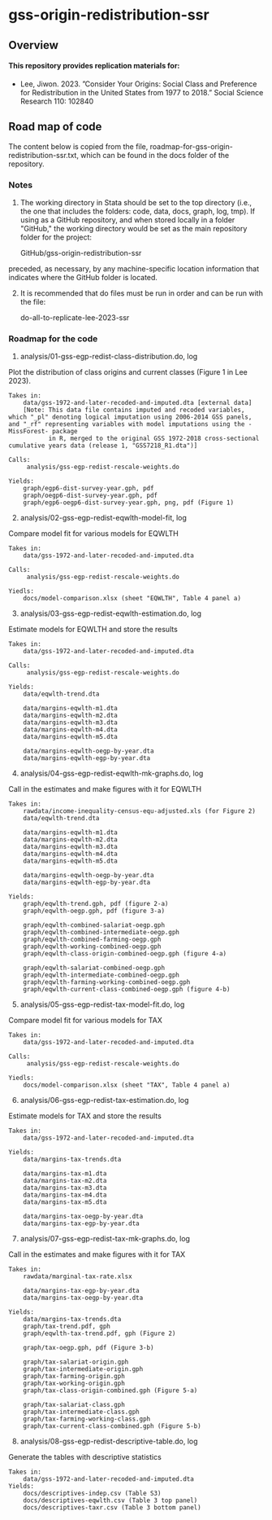 # gss-origin-redistribution-ssr

## Overview

#### This repository provides replication materials for:

* Lee, Jiwon. 2023. ”Consider Your Origins: Social Class and Preference for Redistribution in the United States from 1977 to 2018.” Social Science Research 110: 102840


## Road map of code 

The content below is copied from the file, roadmap-for-gss-origin-redistribution-ssr.txt, which can be found in the docs folder of the repository.

### Notes

1.  The working directory in Stata should be set to the top directory (i.e., the one that includes the folders: code, data, docs, graph, log, tmp).  If using as a GitHub repository, and when stored locally in a folder "GitHub," the working directory would be set as the main repository folder for the project:

    GitHub/gss-origin-redistribution-ssr

preceded, as necessary, by any machine-specific location information that indicates where the GitHub folder is located.

2.  It is recommended that do files must be run in order and can be run with the file:

	do-all-to-replicate-lee-2023-ssr



### Roadmap for the code

1.	analysis/01-gss-egp-redist-class-distribution.do, log

Plot the distribution of class origins and current classes (Figure 1 in Lee 2023). 


	Takes in:
		data/gss-1972-and-later-recoded-and-imputed.dta [external data]
		[Note: This data file contains imputed and recoded variables, which "_pl" denoting logical imputation using 2006-2014 GSS panels, and "_rf" representing variables with model imputations using the -MissForest- package
		       in R, merged to the original GSS 1972-2018 cross-sectional cumulative years data (release 1, "GSS7218_R1.dta")]

	Calls: 
		 analysis/gss-egp-redist-rescale-weights.do

	Yields: 
		graph/egp6-dist-survey-year.gph, pdf
		graph/oegp6-dist-survey-year.gph, pdf
		graph/egp6-oegp6-dist-survey-year.gph, png, pdf (Figure 1)



2.	analysis/02-gss-egp-redist-eqwlth-model-fit, log

Compare model fit for various models for EQWLTH

	Takes in:
		data/gss-1972-and-later-recoded-and-imputed.dta 

	Calls: 
		 analysis/gss-egp-redist-rescale-weights.do

	Yiedls:
		docs/model-comparison.xlsx (sheet "EQWLTH", Table 4 panel a)



3.	analysis/03-gss-egp-redist-eqwlth-estimation.do, log

Estimate models for EQWLTH and store the results

	Takes in:
		data/gss-1972-and-later-recoded-and-imputed.dta

	Calls: 
		 analysis/gss-egp-redist-rescale-weights.do

	Yields: 
		data/eqwlth-trend.dta 

		data/margins-eqwlth-m1.dta
		data/margins-eqwlth-m2.dta
		data/margins-eqwlth-m3.dta
		data/margins-eqwlth-m4.dta
		data/margins-eqwlth-m5.dta

		data/margins-eqwlth-oegp-by-year.dta
		data/margins-eqwlth-egp-by-year.dta



4.	analysis/04-gss-egp-redist-eqwlth-mk-graphs.do, log

Call in the estimates and make figures with it for EQWLTH

	Takes in:
		rawdata/income-inequality-census-equ-adjusted.xls (for Figure 2)
		data/eqwlth-trend.dta

		data/margins-eqwlth-m1.dta
		data/margins-eqwlth-m2.dta
		data/margins-eqwlth-m3.dta
		data/margins-eqwlth-m4.dta
		data/margins-eqwlth-m5.dta

		data/margins-eqwlth-oegp-by-year.dta
		data/margins-eqwlth-egp-by-year.dta

	Yields: 
		graph/eqwlth-trend.gph, pdf (figure 2-a)	
		graph/eqwlth-oegp.gph, pdf (figure 3-a)

		graph/eqwlth-combined-salariat-oegp.gph
		graph/eqwlth-combined-intermediate-oegp.gph
		graph/eqwlth-combined-farming-oegp.gph
		graph/eqwlth-working-combined-oegp.gph
		graph/eqwlth-class-origin-combined-oegp.gph (figure 4-a)

 		graph/eqwlth-salariat-combined-oegp.gph
		graph/eqwlth-intermediate-combined-oegp.gph
		graph/eqwlth-farming-working-combined-oegp.gph
		graph/eqwlth-current-class-combined-oegp.gph (figure 4-b)


5.	analysis/05-gss-egp-redist-tax-model-fit.do, log	

Compare model fit for various models for TAX

	Takes in:
		data/gss-1972-and-later-recoded-and-imputed.dta

	Calls: 
		 analysis/gss-egp-redist-rescale-weights.do

	Yiedls:
		docs/model-comparison.xlsx (sheet "TAX", Table 4 panel a)



6. 	analysis/06-gss-egp-redist-tax-estimation.do, log

Estimate models for TAX and store the results

	Takes in:
		data/gss-1972-and-later-recoded-and-imputed.dta

	Yields: 
		data/margins-tax-trends.dta

		data/margins-tax-m1.dta
		data/margins-tax-m2.dta
		data/margins-tax-m3.dta
		data/margins-tax-m4.dta
		data/margins-tax-m5.dta

		data/margins-tax-oegp-by-year.dta
		data/margins-tax-egp-by-year.dta



7.	analysis/07-gss-egp-redist-tax-mk-graphs.do, log

Call in the estimates and make figures with it for TAX

	Takes in:
		rawdata/marginal-tax-rate.xlsx

		data/margins-tax-egp-by-year.dta
		data/margins-tax-oegp-by-year.dta

	Yields: 
		data/margins-tax-trends.dta
		graph/tax-trend.pdf, gph
		graph/eqwlth-tax-trend.pdf, gph (Figure 2)

		graph/tax-oegp.gph, pdf (Figure 3-b)

		graph/tax-salariat-origin.gph
		graph/tax-intermediate-origin.gph
		graph/tax-farming-origin.gph
		graph/tax-working-origin.gph
		graph/tax-class-origin-combined.gph (Figure 5-a)

		graph/tax-salariat-class.gph
		graph/tax-intermediate-class.gph
		graph/tax-farming-working-class.gph
		graph/tax-current-class-combined.gph (Figure 5-b)
	


8.	analysis/08-gss-egp-redist-descriptive-table.do, log

Generate the tables with descriptive statistics 

	Takes in:
		data/gss-1972-and-later-recoded-and-imputed.dta
	Yields:
		docs/descriptives-indep.csv (Table S3)
		docs/descriptives-eqwlth.csv (Table 3 top panel)
		docs/descriptives-taxr.csv (Table 3 bottom panel)
